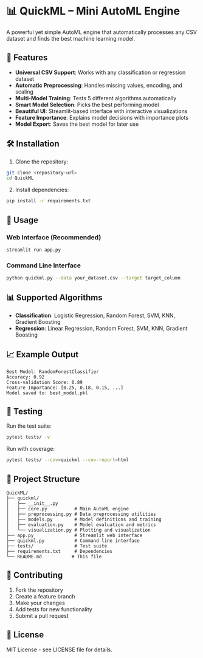 # 📊 QuickML – Mini AutoML Engine

A powerful yet simple AutoML engine that automatically processes any CSV dataset and finds the best machine learning model.

## 🚀 Features

- **Universal CSV Support**: Works with any classification or regression dataset
- **Automatic Preprocessing**: Handles missing values, encoding, and scaling
- **Multi-Model Training**: Tests 5 different algorithms automatically
- **Smart Model Selection**: Picks the best performing model
- **Beautiful UI**: Streamlit-based interface with interactive visualizations
- **Feature Importance**: Explains model decisions with importance plots
- **Model Export**: Saves the best model for later use

## 🛠 Installation

1. Clone the repository:
```bash
git clone <repository-url>
cd QuickML
```

2. Install dependencies:
```bash
pip install -r requirements.txt
```

## 🎯 Usage

### Web Interface (Recommended)
```bash
streamlit run app.py
```

### Command Line Interface
```bash
python quickml.py --data your_dataset.csv --target target_column
```

## 📊 Supported Algorithms

- **Classification**: Logistic Regression, Random Forest, SVM, KNN, Gradient Boosting
- **Regression**: Linear Regression, Random Forest, SVM, KNN, Gradient Boosting

## 📈 Example Output

```
Best Model: RandomForestClassifier
Accuracy: 0.92
Cross-validation Score: 0.89
Feature Importance: [0.25, 0.18, 0.15, ...]
Model saved to: best_model.pkl
```

## 🧪 Testing

Run the test suite:
```bash
pytest tests/ -v
```

Run with coverage:
```bash
pytest tests/ --cov=quickml --cov-report=html
```

## 📁 Project Structure

```
QuickML/
├── quickml/
│   ├── __init__.py
│   ├── core.py          # Main AutoML engine
│   ├── preprocessing.py # Data preprocessing utilities
│   ├── models.py        # Model definitions and training
│   ├── evaluation.py    # Model evaluation and metrics
│   └── visualization.py # Plotting and visualization
├── app.py               # Streamlit web interface
├── quickml.py           # Command line interface
├── tests/               # Test suite
├── requirements.txt     # Dependencies
└── README.md           # This file
```

## 🤝 Contributing

1. Fork the repository
2. Create a feature branch
3. Make your changes
4. Add tests for new functionality
5. Submit a pull request

## 📄 License

MIT License - see LICENSE file for details.
